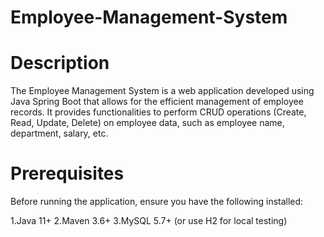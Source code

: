 # Employee-Management-System

# Description
The Employee Management System is a web application developed using Java Spring Boot that allows for the efficient management of employee records. It provides functionalities to perform CRUD operations (Create, Read, Update, Delete) on employee data, such as employee name, department, salary, etc.

# Prerequisites
Before running the application, ensure you have the following installed:

1.Java 11+
2.Maven 3.6+
3.MySQL 5.7+ (or use H2 for local testing)
